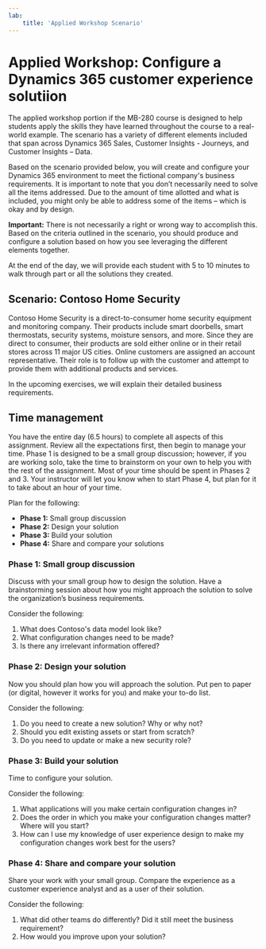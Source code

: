 ```yaml
---
lab:
    title: 'Applied Workshop Scenario'
---
```


# Applied Workshop: Configure a Dynamics 365 customer experience solutiion

The applied workshop portion if the MB-280 course is designed to help students apply the skills they have learned throughout the course to a real-world example. The scenario has a variety of different elements included that span across Dynamics 365 Sales, Customer Insights - Journeys, and Customer Insights – Data. 

Based on the scenario provided below, you will create and configure your Dynamics 365 environment to meet the fictional company's business requirements. It is important to note that you don’t necessarily need to solve all the items addressed. Due to the amount of time allotted and what is included, you might only be able to address some of the items – which is okay and by design. 

**Important:** There is not necessarily a right or wrong way to accomplish this. Based on the criteria outlined in the scenario, you should produce and configure a solution based on how you see leveraging the different elements together.

At the end of the day, we will provide each student with 5 to 10 minutes to walk through part or all the solutions they created. 

## Scenario: Contoso Home Security 
Contoso Home Security is a direct-to-consumer home security equipment and monitoring company. Their products include smart doorbells, smart thermostats, security systems, moisture sensors, and more. Since they are direct to consumer, their products are sold either online or in their retail stores across 11 major US cities. Online customers are assigned an account representative. Their role is to follow up with the customer and attempt to provide them with additional products and services. 

In the upcoming exercises, we will explain their detailed business requirements.

## Time management 

You have the entire day (6.5 hours) to complete all aspects of this assignment. Review all the expectations first, then begin to manage your time. Phase 1 is designed to be a small group discussion; however, if you are working solo, take the time to brainstorm on your own to help you with the rest of the assignment. Most of your time should be spent in Phases 2 and 3. Your instructor will let you know when to start Phase 4, but plan for it to take about an hour of your time.

Plan for the following:
- **Phase 1:**  Small group discussion
- **Phase 2:**  Design your solution
- **Phase 3:** Build your solution
- **Phase 4:** Share and compare your solutions

### Phase 1: Small group discussion

Discuss with your small group how to design the solution. Have a brainstorming session about how you might approach the solution to solve the organization’s business requirements.

Consider the following:
1. What does Contoso's data model look like?
2. What configuration changes need to be made?
3. Is there any irrelevant information offered?

### Phase 2: Design your solution
Now you should plan how you will approach the solution. Put pen to paper (or digital, however it works for you) and make your to-do list.

Consider the following:
1. Do you need to create a new solution? Why or why not?
2. Should you edit existing assets or start from scratch?
3. Do you need to update or make a new security role?

### Phase 3: Build your solution
Time to configure your solution.

Consider the following:
1. What applications will you make certain configuration changes in?
2. Does the order in which you make your configuration changes matter? Where will you start?
3. How can I use my knowledge of user experience design to make my configuration changes work best for the users?

### Phase 4: Share and compare your solution
Share your work with your small group. Compare the experience as a customer experience analyst and as a user of their solution.

Consider the following:
1. What did other teams do differently? Did it still meet the business requirement?
2. How would you improve upon your solution?
